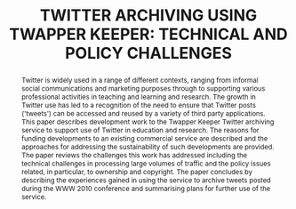 ---
abstract: 'Twitter is widely used in a range of different contexts, ranging from informal
  social communications and marketing purposes through to supporting various professional
  activities in teaching and learning and research. The growth in Twitter use has
  led to a recognition of the need to ensure that Twitter posts (''tweets'') can be
  accessed and reused by a variety of third party applications.

  This paper describes development work to the Twapper Keeper Twitter archiving service
  to support use of Twitter in education and research. The reasons for funding developments
  to an existing commercial service are described and the approaches for addressing
  the sustainability of such developments are provided. The paper reviews the challenges
  this work has addressed including the technical challenges in processing large volumes
  of traffic and the policy issues related, in particular, to ownership and copyright.

  The paper concludes by describing the experiences gained in using the service to
  archive tweets posted during the WWW 2010 conference and summarising plans for further
  use of the service.'
creators:
- Hawksey, Martin
- Guy, Marieke
- Kelly, Brian
- O’Brien, John
- Rowe, Matthew
date: null
document_url: https://services.phaidra.univie.ac.at/api/object/o:245904/download
grand_parent: iPRES
institutions: []
keywords:
- vienna
landing_page_url: https://phaidra.univie.ac.at/o:245904
language: eng
layout: publication
license: CC BY-SA 2.0 AT
notes_url: null
parent: iPRES 2010
presentation_url: null
publication_type: poster
size: 505033
source_name: iPRES
title: 'TWITTER ARCHIVING USING TWAPPER KEEPER: TECHNICAL AND POLICY CHALLENGES'
year: 2010
---